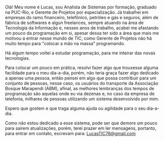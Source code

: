 Olá! Meu nome é Lucas, sou Analista de Sistemas por formação, graduado na PUC-Rio, e Gerente de Projetos por especialização. Já trabalhei em empresas do ramo financeiro, telefônico, petróleo e gás e seguros, além de fábrica de softwares e algun freelances, sempre atuando na área de Tecnologia da Informação e, nesses anos de trabalho, acabei me afastando um pouco da programação em si, apesar dessa ter sido a área que mais me motivou a entrar nesse mundo de TIC, como Gerente de Projetos não há muito tempo para "colocar a mão na massa" programando.

Há algum tempo voltei a estudar programação, para me inteirar das novas tecnologias.

Para colocar um pouco em prática, resolvi fazer algo que trouxesse alguma facilidade para o meu dia-a-dia, porém, não teria graça fazer algo dedicado a apenas uma pessoa, então pensei em algo que possa contribuir para um conjunto de pessoas, nesse caso, os usuários do transporte da Associação Bosque Marapendi (ABM), afinal, as melhores lembranças dos tempos de programação são aquelas onde eu via dezenas e, no caso da empresa de telefonia, milhares de pessoas utilizando um sistema desenvolvido por mim.

Espero que gostem e que traga alguma ajuda ou agilidade para o seu dia-a-dia.

Como não estou dedicado a esse sistema, pode ser que demore um pouco para saírem atualizações, porém, terei prazer em ler mensagens, portanto, para entrar em contato, escrevam para: LucasTIC76@gmail.com

